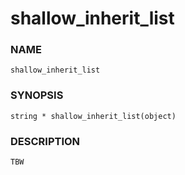 # shallow_inherit_list

### NAME

    shallow_inherit_list

### SYNOPSIS

    string * shallow_inherit_list(object)

### DESCRIPTION

    TBW

